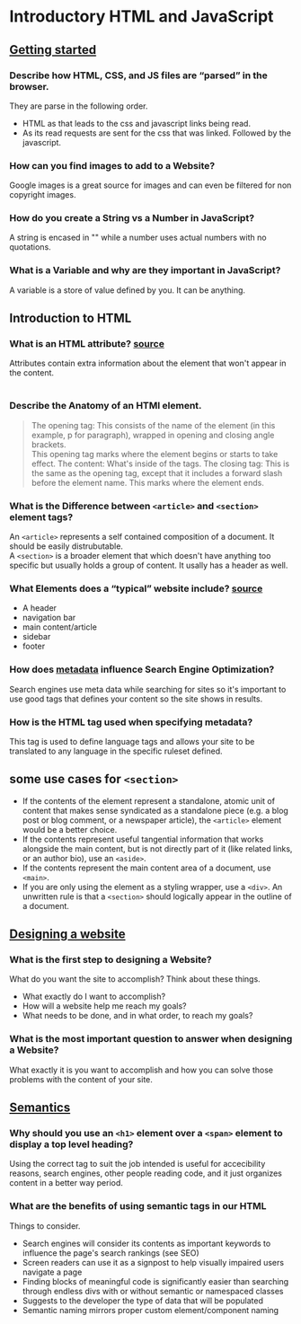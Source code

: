 # Introductory HTML and JavaScript

## [Getting started](https://developer.mozilla.org/en-US/docs/Learn/HTML/Introduction_to_HTML/Getting_started)

### Describe how HTML, CSS, and JS files are “parsed” in the browser.  

They are parse in the following order.  
- HTML as that leads to the css and javascript links being read.  
- As its read requests are sent for the css that was linked. Followed by the javascript.  

### How can you find images to add to a Website?  
Google images is a great source for images and can even be filtered for non copyright images.  

### How do you create a String vs a Number in JavaScript?  
A string is encased in "" while a number uses actual numbers with no quotations.  

### What is a Variable and why are they important in JavaScript?  
A variable is a store of value defined by you. It can be anything.  

## Introduction to HTML  

### What is an HTML attribute? [source](https://developer.mozilla.org/en-US/docs/Learn/HTML/Introduction_to_HTML/Getting_started#see_also)
Attributes contain extra information about the element that won't appear in the content.  
<br>
### Describe the Anatomy of an HTMl element.  
>The opening tag: This consists of the name of the element (in this example, p for paragraph), wrapped in opening and closing angle brackets.  
>This opening tag marks where the element begins or starts to take effect.
>The content: What's inside of the tags.
>The closing tag: This is the same as the opening tag, except that it includes a forward slash before the element name. This marks where the element ends.  

### What is the Difference between `<article>` and `<section>` element tags?
An `<article>` represents a self contained composition of a document. It should be easily distrubutable.  
A `<section>` is a broader element that which doesn't have anything too specific but usually holds a group of content. It usally has a header as well.

### What Elements does a “typical” website include? [source](https://developer.mozilla.org/en-US/docs/Learn/HTML/Introduction_to_HTML/Document_and_website_structure)
- A header
- navigation bar
- main content/article
- sidebar
- footer  
### How does [metadata](https://developer.mozilla.org/en-US/docs/Learn/HTML/Introduction_to_HTML/The_head_metadata_in_HTML) influence Search Engine Optimization?
Search engines use meta data while searching for sites so it's important to use good tags that defines your content so the site shows in results.  
### How is the <meta> HTML tag used when specifying metadata?
This tag is used to define language tags and allows your site to be translated to any language in the specific ruleset defined.  

## some use cases for `<section>`  
- If the contents of the element represent a standalone, atomic unit of content that makes sense syndicated as a standalone piece (e.g. a blog post or blog comment, or a newspaper article), the `<article>` element would be a better choice.
- If the contents represent useful tangential information that works alongside the main content, but is not directly part of it (like related links, or an author bio), use an `<aside>`.
- If the contents represent the main content area of a document, use `<main>`.
- If you are only using the element as a styling wrapper, use a `<div>`. An unwritten rule is that a `<section>` should logically appear in the outline of a document.

## [Designing a website](https://developer.mozilla.org/en-US/docs/Learn/Common_questions/Thinking_before_coding)

### What is the first step to designing a Website?  
What do you want the site to accomplish? Think about these things.  
- What exactly do I want to accomplish?
- How will a website help me reach my goals?
- What needs to be done, and in what order, to reach my goals?  <br>
### What is the most important question to answer when designing a Website?  
What exactly it is you want to accomplish and how you can solve those problems with the content of your site.  

## [Semantics](https://developer.mozilla.org/en-US/docs/Glossary/Semantics)  
### Why should you use an `<h1>` element over a `<span>` element to display a top level heading?  
Using the correct tag to suit the job intended is useful for accecibility reasons, search engines, other people reading code, and it just organizes content in a better way period. 

### What are the benefits of using semantic tags in our HTML
Things to consider.  
- Search engines will consider its contents as important keywords to influence the page's search rankings (see SEO)
- Screen readers can use it as a signpost to help visually impaired users navigate a page
- Finding blocks of meaningful code is significantly easier than searching through endless divs with or without semantic or namespaced classes
- Suggests to the developer the type of data that will be populated
- Semantic naming mirrors proper custom element/component naming  
